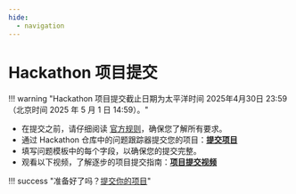```yaml
---
hide:
  - navigation
---
```


# Hackathon 项目提交

!!! warning "Hackathon 项目提交截止日期为太平洋时间 2025年4月30日 23:59（北京时间 2025 年 5 月 1 日 14:59）。"

- 在提交之前，请仔细阅读 [官方规则](rules.md)，确保您了解所有要求。
- 通过 Hackathon 仓库中的问题跟踪器提交您的项目：**[提交项目](https://github.com/microsoft/AI_Agents_Hackathon/issues/new?template=project.yml)**
- 填写问题模板中的每个字段，以确保您的提交完整。
- 观看以下视频，了解逐步的项目提交指南：**[项目提交视频](https://github.com/microsoft/hack-together-teams/assets/3199282/572ea387-61ec-4b77-9885-23b5b2bd39bd)**

!!! success "准备好了吗？[提交你的项目](https://github.com/microsoft/AI_Agents_Hackathon/issues/new?template=project.yml)"
